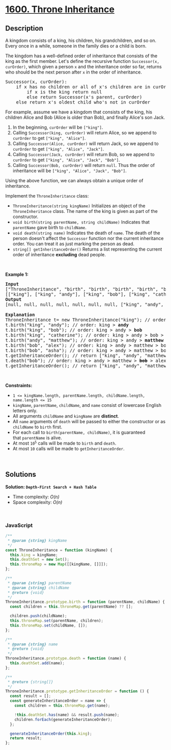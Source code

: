 # [1600. Throne Inheritance](https://leetcode.com/problems/throne-inheritance)

## Description

<div class="xFUwe" data-track-load="description_content"><p>A kingdom consists of a king, his children, his grandchildren, and so on. Every once in a while, someone in the family dies or a child is born.</p>

<p>The kingdom has a well-defined order of inheritance that consists of the king as the first member. Let's define the recursive function <code>Successor(x, curOrder)</code>, which given a person <code>x</code> and the inheritance order so far, returns who should be the next person after <code>x</code> in the order of inheritance.</p>

<pre>Successor(x, curOrder):
    if x has no children or all of x's children are in curOrder:
        if x is the king return null
        else return Successor(x's parent, curOrder)
    else return x's oldest child who's not in curOrder
</pre>

<p>For example, assume we have a kingdom that consists of the king, his children Alice and Bob (Alice is older than Bob), and finally Alice's son Jack.</p>

<ol>
	<li>In the beginning, <code>curOrder</code> will be <code>["king"]</code>.</li>
	<li>Calling <code>Successor(king, curOrder)</code> will return Alice, so we append to <code>curOrder</code> to get <code>["king", "Alice"]</code>.</li>
	<li>Calling <code>Successor(Alice, curOrder)</code> will return Jack, so we append to <code>curOrder</code> to get <code>["king", "Alice", "Jack"]</code>.</li>
	<li>Calling <code>Successor(Jack, curOrder)</code> will return Bob, so we append to <code>curOrder</code> to get <code>["king", "Alice", "Jack", "Bob"]</code>.</li>
	<li>Calling <code>Successor(Bob, curOrder)</code> will return <code>null</code>. Thus the order of inheritance will be <code>["king", "Alice", "Jack", "Bob"]</code>.</li>
</ol>

<p>Using the above function, we can always obtain a unique order of inheritance.</p>

<p>Implement the <code>ThroneInheritance</code> class:</p>

<ul>
	<li><code>ThroneInheritance(string kingName)</code> Initializes an object of the <code>ThroneInheritance</code> class. The name of the king is given as part of the constructor.</li>
	<li><code>void birth(string parentName, string childName)</code> Indicates that <code>parentName</code> gave birth to <code>childName</code>.</li>
	<li><code>void death(string name)</code> Indicates the death of <code>name</code>. The death of the person doesn't affect the <code>Successor</code> function nor the current inheritance order. You can treat it as just marking the person as dead.</li>
	<li><code>string[] getInheritanceOrder()</code> Returns a list representing the current order of inheritance <strong>excluding</strong> dead people.</li>
</ul>

<p>&nbsp;</p>
<p><strong class="example">Example 1:</strong></p>

<pre><strong>Input</strong>
["ThroneInheritance", "birth", "birth", "birth", "birth", "birth", "birth", "getInheritanceOrder", "death", "getInheritanceOrder"]
[["king"], ["king", "andy"], ["king", "bob"], ["king", "catherine"], ["andy", "matthew"], ["bob", "alex"], ["bob", "asha"], [null], ["bob"], [null]]
<strong>Output</strong>
[null, null, null, null, null, null, null, ["king", "andy", "matthew", "bob", "alex", "asha", "catherine"], null, ["king", "andy", "matthew", "alex", "asha", "catherine"]]

<strong>Explanation</strong>
ThroneInheritance t= new ThroneInheritance("king"); // order: <strong>king</strong>
t.birth("king", "andy"); // order: king &gt; <strong>andy</strong>
t.birth("king", "bob"); // order: king &gt; andy &gt; <strong>bob</strong>
t.birth("king", "catherine"); // order: king &gt; andy &gt; bob &gt; <strong>catherine</strong>
t.birth("andy", "matthew"); // order: king &gt; andy &gt; <strong>matthew</strong> &gt; bob &gt; catherine
t.birth("bob", "alex"); // order: king &gt; andy &gt; matthew &gt; bob &gt; <strong>alex</strong> &gt; catherine
t.birth("bob", "asha"); // order: king &gt; andy &gt; matthew &gt; bob &gt; alex &gt; <strong>asha</strong> &gt; catherine
t.getInheritanceOrder(); // return ["king", "andy", "matthew", "bob", "alex", "asha", "catherine"]
t.death("bob"); // order: king &gt; andy &gt; matthew &gt; <strong><s>bob</s></strong> &gt; alex &gt; asha &gt; catherine
t.getInheritanceOrder(); // return ["king", "andy", "matthew", "alex", "asha", "catherine"]
</pre>

<p>&nbsp;</p>
<p><strong>Constraints:</strong></p>

<ul>
	<li><code>1 &lt;= kingName.length, parentName.length, childName.length, name.length &lt;= 15</code></li>
	<li><code>kingName</code>, <code>parentName</code>, <code>childName</code>, and <code>name</code> consist of lowercase English letters only.</li>
	<li>All arguments <code>childName</code> and <code>kingName</code> are <strong>distinct</strong>.</li>
	<li>All <code>name</code> arguments of <code>death</code> will be passed to either the constructor or as <code>childName</code> to <code>birth</code> first.</li>
	<li>For each call to&nbsp;<code>birth(parentName, childName)</code>, it is guaranteed that&nbsp;<code>parentName</code> is alive.</li>
	<li>At most <code>10<sup>5</sup></code> calls will be made to <code>birth</code> and <code>death</code>.</li>
	<li>At most <code>10</code> calls will be made to <code>getInheritanceOrder</code>.</li>
</ul>
</div>

<p>&nbsp;</p>

## Solutions

**Solution: `Depth-First Search + Hash Table`**

- Time complexity: <em>O(n)</em>
- Space complexity: <em>O(n)</em>

<p>&nbsp;</p>

### **JavaScript**

```js
/**
 * @param {string} kingName
 */
const ThroneInheritance = function (kingName) {
  this.king = kingName;
  this.deathSet = new Set();
  this.throneMap = new Map([[kingName, []]]);
};

/**
 * @param {string} parentName
 * @param {string} childName
 * @return {void}
 */
ThroneInheritance.prototype.birth = function (parentName, childName) {
  const children = this.throneMap.get(parentName) ?? [];

  children.push(childName);
  this.throneMap.set(parentName, children);
  this.throneMap.set(childName, []);
};

/**
 * @param {string} name
 * @return {void}
 */
ThroneInheritance.prototype.death = function (name) {
  this.deathSet.add(name);
};

/**
 * @return {string[]}
 */
ThroneInheritance.prototype.getInheritanceOrder = function () {
  const result = [];
  const generateInheritanceOrder = name => {
    const children = this.throneMap.get(name);

    !this.deathSet.has(name) && result.push(name);
    children.forEach(generateInheritanceOrder);
  };

  generateInheritanceOrder(this.king);
  return result;
};
```
